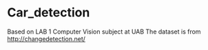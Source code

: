 # Car_detection
Based on LAB 1 Computer Vision subject at UAB
The dataset is from http://changedetection.net/
